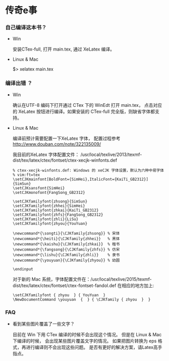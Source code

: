 # 传奇e事

### 自己编译这本书？
* Win

  安装CTex-full, 打开 main.tex,  通过 XeLatex 编译。 

* Linux & Mac 

  $>  xelatex main.tex


### 编译出错 ？

* Win
 
  确认在UTF-8 编码下打开通过 CTex 下的 WinEdt 打开 main.tex， 点击对应的 XeLatex 按钮进行编译。如果安装的 CTex-full 完全版，则缺省字体都支持。 

* Linux & Mac 

  编译前预计需要配置一下XeLatex 字体， 配置过程参考 http://www.douban.com/note/322135009/

  我目前的XeLatex 字体配置文件： /usr/local/texlive/2013/texmf-dist/tex/latex/ctex/fontset/ctex-xecjk-winfonts.def
    
      % ctex-xecjk-winfonts.def: Windows 的 xeCJK 字体设置，默认为六种中易字体
      % vim:ft=tex
      \setCJKmainfont[BoldFont={SimHei},ItalicFont={KaiTi_GB2312}]{SimSun}
      \setCJKsansfont{SimHei}
      \setCJKmonofont{FangSong_GB2312}
 
      \setCJKfamilyfont{zhsong}{SimSun}
      \setCJKfamilyfont{zhhei}{SimHei}
      \setCJKfamilyfont{zhkai}{KaiTi_GB2312}
      \setCJKfamilyfont{zhfs}{FangSong_GB2312}
      \setCJKfamilyfont{zhli}{LiSu}
      \setCJKfamilyfont{zhyou}{YouYuan}

      \newcommand*{\songti}{\CJKfamily{zhsong}} % 宋体
      \newcommand*{\heiti}{\CJKfamily{zhhei}}   % 黑体
      \newcommand*{\kaishu}{\CJKfamily{zhkai}}  % 楷书
      \newcommand*{\fangsong}{\CJKfamily{zhfs}} % 仿宋
      \newcommand*{\lishu}{\CJKfamily{zhli}}    % 隶书
      \newcommand*{\youyuan}{\CJKfamily{zhyou}} % 幼圆

      \endinput
              

  对于新的 Mac 系统，字体配置文件在：/usr/local/texlive/2015/texmf-dist/tex/latex/ctex/fontset/ctex-fontset-fandol.def
  在相应的地方加上:
    
      \setCJKfamilyfont { zhyou  } { YouYuan  }
      \NewDocumentCommand \youyuan  {  } { \CJKfamily { zhyou  }  }

### FAQ

* 看到某些图片覆盖了一些文字？ 

  目前在 Win 下用 CTex 编译的时候不会出现这个情况。 但是在 Linux & Mac 下编译的时候， 会出现某些图片覆盖文字的情况。 如果把图片转换为 eps 格式，再进行编译则不会出现这些问题。 是否有更好的解决方案，请Latex高手指点。 

